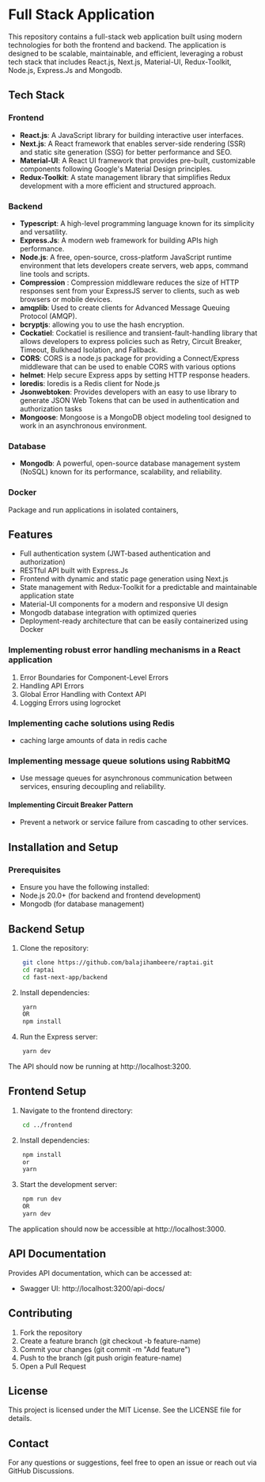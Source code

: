 # Full Stack Application

This repository contains a full-stack web application built using modern technologies for both the frontend and backend. The application is designed to be scalable, maintainable, and efficient, leveraging a robust tech stack that includes React.js, Next.js, Material-UI, Redux-Toolkit, Node.js, Express.Js and Mongodb.

## Tech Stack

### Frontend

- **React.js**: A JavaScript library for building interactive user interfaces.
- **Next.js**: A React framework that enables server-side rendering (SSR) and static site generation (SSG) for better performance and SEO.
- **Material-UI**: A React UI framework that provides pre-built, customizable components following Google's Material Design principles.
- **Redux-Toolkit**: A state management library that simplifies Redux development with a more efficient and structured approach.

### Backend

- **Typescript**: A high-level programming language known for its simplicity and versatility.
- **Express.Js**: A modern web framework for building APIs high performance.
- **Node.js**: A free, open-source, cross-platform JavaScript runtime environment that lets developers create servers, web apps, command line tools and scripts.
- **Compression** : Compression middleware reduces the size of HTTP responses sent from your ExpressJS server to clients, such as web browsers or mobile devices.
- **amqplib**: Used to create clients for Advanced Message Queuing Protocol (AMQP).
- **bcryptjs**: allowing you to use the hash encryption.
- **Cockatiel**: Cockatiel is resilience and transient-fault-handling library that allows developers to express policies such as Retry, Circuit Breaker, Timeout, Bulkhead Isolation, and Fallback.
- **CORS**: CORS is a node.js package for providing a Connect/Express middleware that can be used to enable CORS with various options
- **helmet**: Help secure Express apps by setting HTTP response headers.
- **Ioredis**: Ioredis is a Redis client for Node.js
- **Jsonwebtoken**: Provides developers with an easy to use library to generate JSON Web Tokens that can be used in authentication and authorization tasks
- **Mongoose**: Mongoose is a MongoDB object modeling tool designed to work in an asynchronous environment.

### Database

- **Mongodb**: A powerful, open-source database management system (NoSQL) known for its performance, scalability, and reliability.

### Docker
Package and run applications in isolated containers,

## Features

- Full authentication system (JWT-based authentication and authorization)
- RESTful API built with Express.Js
- Frontend with dynamic and static page generation using Next.js
- State management with Redux-Toolkit for a predictable and maintainable application state
- Material-UI components for a modern and responsive UI design
- Mongodb database integration with optimized queries
- Deployment-ready architecture that can be easily containerized using Docker

### Implementing robust error handling mechanisms in a React application
1. Error Boundaries for Component-Level Errors
2. Handling API Errors
3. Global Error Handling with Context API
4. Logging Errors using logrocket

### Implementing cache solutions using Redis
- caching large amounts of data in redis cache

### Implementing message queue solutions using RabbitMQ
- Use message queues for asynchronous communication between services, ensuring decoupling and reliability.

#### Implementing Circuit Breaker Pattern
- Prevent a network or service failure from cascading to other services.

## Installation and Setup

### Prerequisites

- Ensure you have the following installed:
- Node.js 20.0+ (for backend and frontend development)
- Mongodb (for database management)

## Backend Setup
1. Clone the repository:
```bash
    git clone https://github.com/balajihambeere/raptai.git
    cd raptai
    cd fast-next-app/backend
```
2. Install dependencies:
```bash
    yarn 
    OR
    npm install
```
4. Run the Express server:
```bash
    yarn dev
```
The API should now be running at http://localhost:3200.

## Frontend Setup
1. Navigate to the frontend directory:
```bash
    cd ../frontend
```

2. Install dependencies:
```bash
    npm install
    or
    yarn
```
3. Start the development server:
```bash
    npm run dev
    OR 
    yarn dev
```
The application should now be accessible at http://localhost:3000.

## API Documentation
Provides API documentation, which can be accessed at:

- Swagger UI: http://localhost:3200/api-docs/

## Contributing

1. Fork the repository
2. Create a feature branch (git checkout -b feature-name)
3. Commit your changes (git commit -m "Add feature")
4. Push to the branch (git push origin feature-name)
5. Open a Pull Request

## License

This project is licensed under the MIT License. See the LICENSE file for details.

## Contact

For any questions or suggestions, feel free to open an issue or reach out via GitHub Discussions.